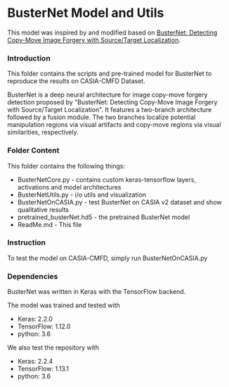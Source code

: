 # BusterNet Model and Utils
This model was inspired by and modified based on [BusterNet: Detecting Copy-Move Image Forgery
with Source/Target Localization](http://openaccess.thecvf.com/content_ECCV_2018/papers/Rex_Yue_Wu_BusterNet_Detecting_Copy-Move_ECCV_2018_paper.pdf).

### Introduction
This folder contains the scripts and pre-trained model for BusterNet to reproduce the results on CASIA-CMFD Dataset.

BusterNet is a deep neural architecture for image copy-move forgery detection proposed by "BusterNet: Detecting Copy-Move Image Forgery with Source/Target Localization". It features a two-branch architecture followed by a fusion module. The two branches localize potential manipulation regions via visual artifacts and copy-move regions via visual similarities, respectively.

### Folder Content
This folder contains the following things:

- BusterNetCore.py	- contains custom keras-tensorflow layers, activations and model architectures
- BusterNetUtils.py	- i/o utils and visualization
- BusterNetOnCASIA.py - test BusterNet on CASIA v2 dataset and show qualitative results
- pretrained_busterNet.hd5 - the pretrained BusterNet model
- ReadMe.md - This file

### Instruction
To test the model on CASIA-CMFD, simply run BusterNetOnCASIA.py

### Dependencies
BusterNet was written in Keras with the TensorFlow backend.

The model was trained and tested with
- Keras: 2.2.0
- TensorFlow: 1.12.0
- python: 3.6

We also test the repository with
- Keras: 2.2.4
- TensorFlow: 1.13.1
- python: 3.6

